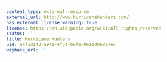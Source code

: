 ```yaml
---
content_type: external-resource
external_url: http://www.hurricanehunters.com/
has_external_license_warning: true
license: https://en.wikipedia.org/wiki/All_rights_reserved
status: ''
title: Hurricane Hunters
uid: aaf1d143-a941-4f51-b6fe-061ed06897ec
wayback_url: ''
---
```


